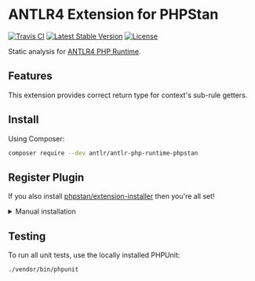 # ANTLR4 Extension for PHPStan

[![Travis CI](https://api.travis-ci.org/antlr/antlr-php-runtime-phpstan.svg?branch=master)](https://travis-ci.org/antlr/antlr-php-runtime-phpstan)
[![Latest Stable Version](https://poser.pugx.org/antlr/antlr-php-runtime-phpstan/v/stable)](https://packagist.org/packages/antlr/antlr-php-runtime-phpstan)
[![License](https://poser.pugx.org/antlr/antlr-php-runtime-phpstan/license)](https://packagist.org/packages/antlr/antlr-php-runtime-phpstan)

Static analysis for [ANTLR4 PHP Runtime](https://github.com/antlr/antlr-php-runtime).

## Features

This extension provides correct return type for context's sub-rule getters.

## Install

Using Composer:

```sh
composer require --dev antlr/antlr-php-runtime-phpstan
```

## Register Plugin

If you also install [phpstan/extension-installer](https://github.com/phpstan/extension-installer) then you're all set!

<details>
  <summary>Manual installation</summary>

If you don't want to use `phpstan/extension-installer`, include extension.neon in your project's PHPStan config:

```yaml
includes:
    - vendor/antlr/antlr-php-runtime-phpstan/extension.neon
```
</details>

## Testing
To run all unit tests, use the locally installed PHPUnit:

```sh
./vendor/bin/phpunit
```

